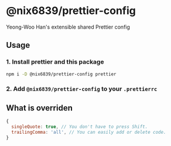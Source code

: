 # @nix6839/prettier-config

Yeong-Woo Han's extensible shared Prettier config

## Usage

### 1. Install prettier and this package

```sh
npm i -D @nix6839/prettier-config prettier
```

### 2. Add `@nix6839/prettier-config` to your `.prettierrc`

## What is overriden

```js
{
  singleQuote: true, // You don't have to press Shift.
  trailingComma: 'all', // You can easily add or delete code.
}
```
